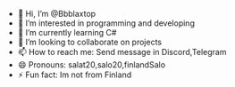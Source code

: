 - 👋 Hi, I’m @Bbblaxtop
- 👀 I’m interested in programming and developing
- 🌱 I’m currently learning C#
- 💞️ I’m looking to collaborate on projects
- 📫 How to reach me: Send message in Discord,Telegram
- 😄 Pronouns: salat20,salo20,finlandSalo
- ⚡ Fun fact: Im not from Finland

<!---
Bbblaxtop/Bbblaxtop is a ✨ special ✨ repository because its `README.md` (this file) appears on your GitHub profile.
You can click the Preview link to take a look at your changes.
--->
